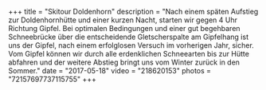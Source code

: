 +++
title = "Skitour Doldenhorn"
description = "Nach einem späten Aufstieg zur Doldenhornhütte und einer kurzen Nacht, starten wir gegen 4 Uhr Richtung Gipfel. Bei optimalen Bedingungen und einer gut begehbaren Schneebrücke über die entscheidende Gletscherspalte am Gipfelhang ist uns der Gipfel, nach einem erfolglosen Versuch im vorherigen Jahr, sicher. Vom Gipfel können wir durch alle erdenklichen Schneearten bis zur Hütte abfahren und der weitere Abstieg bringt uns vom Winter zurück in den Sommer."
date = "2017-05-18"
video = "218620153"
photos = "72157697737115755"
+++
